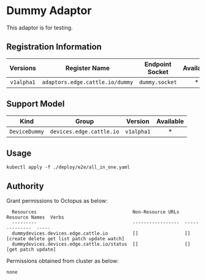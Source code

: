 # Dummy Adaptor

This adaptor is for testing.

## Registration Information

|  Versions | Register Name | Endpoint Socket | Available |
|:---:|:---:|:---:|:---:|
|  `v1alpha1` | `adaptors.edge.cattle.io/dummy` | `dummy.socket` | * |

## Support Model

| Kind | Group | Version | Available | 
|:---:|:---:|:---:|:---:|
| `DeviceDummy` | `devices.edge.cattle.io` | `v1alpha1` | * |

## Usage

```shell script
kubectl apply -f ./deploy/e2e/all_in_one.yaml
```

## Authority

Grant permissions to Octopus as below:

```text
  Resources                                   Non-Resource URLs  Resource Names  Verbs
  ---------                                   -----------------  --------------  -----
  dummydevices.devices.edge.cattle.io         []                 []              [create delete get list patch update watch]
  dummydevices.devices.edge.cattle.io/status  []                 []              [get patch update]
```

Permissions obtained from cluster as below: 

```text
none
```
